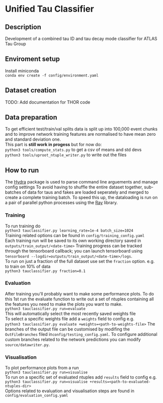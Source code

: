 # Unified Tau Classifier

## Description

Development of a combined tau ID and tau decay mode classifier for ATLAS Tau Group

## Enviroment setup

Install miniconda\
  `conda env create -f config/environment.yaml`

## Dataset creation

TODO: Add documentation for THOR code

## Data preparation

To get efficient test/train/val splits data is split up into 100,000 event chunks and to improve network training features are normalised to have mean zero and standard deviation one.\
This part is **still work in progess** but for now do:\
`python3 tools/compute_stats.py` to get a csv of means and std devs\
`python3 tools/uproot_ntuple_writer.py` to write out the files

## How to run

The [Hydra](https://hydra.cc/) package is used to parse command line arguements and manage config settings
To avoid having to shuffle the entire dataset together, sub-batches of data for taus and fakes are loaded seperately and merged to create a complete training batch. To speed this up, the dataloading is run on a pair of parallel python processes using the [Ray](https://www.ray.io/) library.

### Training

To run training do\
`python3 tauclassifier.py learning_rate=1e-4 batch_size=1024`\
Training related options can be found in `config/training_config.yaml`\
Each training run will be saved to its own working directory saved in `outputs/train_output/<date-time>`
Training progress can be tracked through the tensorboard callback; you can launch tensorboard using\
`tensorboard --logdir=outputs/train_output/<date-time>/logs`.\
To run on just a fraction of the full dataset use set the `fraction` option. e.g. to train on 10% of data\
`python3 tauclassifier.py fraction=0.1`

### Evaluation

After training you'll probably want to make some performance plots. To do this 1st run the evaluate function to write out a set of ntuples containing all the features you need to make the plots you want to make.\
`python3 tauclassifier.py run=evaluate`\
This will automatically select the most recently saved weights file\
To select a specific weights file add a `weights` field to config e.g.\
`python3 tauclassifier.py evaluate +weights=<path-to-weights-file>`
The branches of the output file can be customised by modifing the `OutFileBranches` filed in`config/testing_config.yaml`. To configure additional custom branches related to the network predictions you can modify `source/datawriter.py`.

### Visualisation

To plot performance plots from a run \
`python3 tauclassifier.py run=visualise`\
To run on a specific set of evaluated ntuples add `results` field to config e.g.\
`python3 tauclassifier.py run=visualise +results=<path-to-evaluated-ntuples-dir>`\
Options related to evaluation and visualisation steps are found in `config/evaluation_config.yaml`
